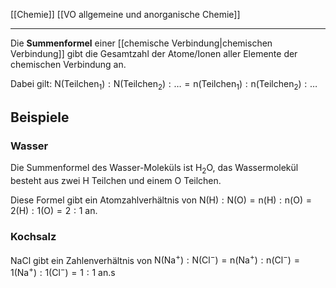 [[Chemie]] [[VO allgemeine und anorganische Chemie]] 

---

Die **Summenformel** einer [[chemische Verbindung|chemischen Verbindung]] gibt die Gesamtzahl der Atome/Ionen aller Elemente der chemischen Verbindung an.

Dabei gilt: $\mathrm{N(Teilchen_1):N(Teilchen_2) : … = n(Teilchen_1):n(Teilchen_2) : …}$

## Beispiele

### Wasser

Die Summenformel des Wasser-Moleküls ist $\mathrm{H_2O}$, das Wassermolekül besteht aus zwei $\mathrm{H}$ Teilchen und einem $\mathrm{O}$ Teilchen. 

Diese Formel gibt ein Atomzahlverhältnis von $\mathrm{N(H):N(O)=n(H):n(O)=2(H):1(O)}=2:1$ an.
 

### Kochsalz

$\mathrm{NaCl}$ gibt ein Zahlenverhältnis von $\mathrm{N(Na^+):N(Cl^-)=n(Na^+):n(Cl^-)=1(Na^+):1(Cl^-)}=1:1$ an.s